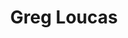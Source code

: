 ---
title: Greg Loucas
linkedin: gregoryloucas
github: gregoryloucas

logzio-role: Solution Architect
sitemap: false
noindex: true
---
